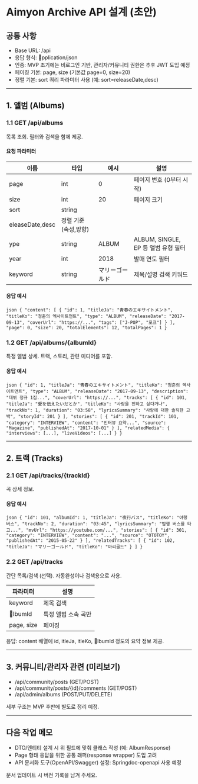 ﻿# Aimyon Archive API 설계 (초안)

## 공통 사항
- Base URL: /api
- 응답 형식: pplication/json
- 인증: MVP 초기에는 비로그인 기반, 관리자/커뮤니티 권한은 추후 JWT 도입 예정
- 페이징 기본: page, size (기본값 page=0, size=20)
- 정렬 기본: sort 쿼리 파라미터 사용 (예: sort=releaseDate,desc)

---

## 1. 앨범 (Albums)
### 1.1 GET /api/albums
목록 조회. 필터와 검색을 함께 제공.

#### 요청 파라미터
| 이름 | 타입 | 예시 | 설명 |
|------|------|------|------|
| page | int | 0 | 페이지 번호 (0부터 시작) |
| size | int | 20 | 페이지 크기 |
| sort | string | eleaseDate,desc | 정렬 기준 (속성,방향) |
| 	ype | string | ALBUM | ALBUM, SINGLE, EP 등 앨범 유형 필터 |
| year | int | 2018 | 발매 연도 필터 |
| keyword | string | マリーゴールド | 제목/설명 검색 키워드 |

#### 응답 예시
`json
{
  "content": [
    {
      "id": 1,
      "titleJa": "青春のエキサイトメント",
      "titleKo": "청춘의 엑사이트먼트",
      "type": "ALBUM",
      "releaseDate": "2017-09-13",
      "coverUrl": "https://...",
      "tags": ["J-POP", "포크"]
    }
  ],
  "page": 0,
  "size": 20,
  "totalElements": 12,
  "totalPages": 1
}
`

### 1.2 GET /api/albums/{albumId}
특정 앨범 상세. 트랙, 스토리, 관련 미디어를 포함.

#### 응답 예시
`json
{
  "id": 1,
  "titleJa": "青春のエキサイトメント",
  "titleKo": "청춘의 엑사이트먼트",
  "type": "ALBUM",
  "releaseDate": "2017-09-13",
  "description": "데뷔 정규 1집...",
  "coverUrl": "https://...",
  "tracks": [
    {
      "id": 101,
      "titleJa": "愛を伝えたいだとか",
      "titleKo": "사랑을 전하고 싶다거나",
      "trackNo": 1,
      "duration": "03:58",
      "lyricsSummary": "사랑에 대한 솔직한 고백",
      "storyId": 201
    }
  ],
  "stories": [
    {
      "id": 201,
      "trackId": 101,
      "category": "INTERVIEW",
      "content": "인터뷰 요약...",
      "source": "Magazine",
      "publishedAt": "2017-10-01"
    }
  ],
  "relatedMedia": {
    "interviews": [...],
    "liveVideos": [...]
  }
}
`

---

## 2. 트랙 (Tracks)
### 2.1 GET /api/tracks/{trackId}
곡 상세 정보.

#### 응답 예시
`json
{
  "id": 101,
  "albumId": 1,
  "titleJa": "夜行バス",
  "titleKo": "야행 버스",
  "trackNo": 2,
  "duration": "03:45",
  "lyricsSummary": "밤행 버스를 타고...",
  "mvUrl": "https://youtube.com/...",
  "stories": [
    {
      "id": 301,
      "category": "INTERVIEW",
      "content": "...",
      "source": "OTOTOY",
      "publishedAt": "2015-05-22"
    }
  ],
  "relatedTracks": [
    { "id": 102, "titleJa": "マリーゴールド", "titleKo": "마리골드" }
  ]
}
`

### 2.2 GET /api/tracks
간단 목록/검색 (선택). 자동완성이나 검색용으로 사용.

| 파라미터 | 설명 |
|----------|-------|
| keyword | 제목 검색 |
| lbumId | 특정 앨범 소속 곡만 |
| page, size | 페이징 |

응답: content 배열에 id, 	itleJa, 	itleKo, lbumId 정도의 요약 정보 제공.

---

## 3. 커뮤니티/관리자 관련 (미리보기)
- /api/community/posts (GET/POST)
- /api/community/posts/{id}/comments (GET/POST)
- /api/admin/albums (POST/PUT/DELETE)

세부 구조는 MVP 후반에 별도로 정리 예정.

---

## 다음 작업 메모
- DTO/엔티티 설계 시 위 필드에 맞춰 클래스 작성 (예: AlbumResponse)
- Page<T> 형태 응답을 위한 공통 래퍼(response wrapper) 도입 고려
- API 문서화 도구(OpenAPI/Swagger) 설정: Springdoc-openapi 사용 예정

문서 업데이트 시 버전 기록을 남겨 주세요.
